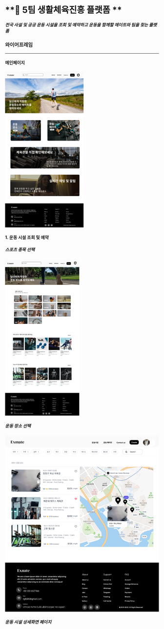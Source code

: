 # **💪 5팀 생활체육진흥 플랫폼   **

#####  **전국 사설 및 공공 운동 시설을 조회 및 예약하고 운동을 함께할 메이트와 팀을 찾는 플랫폼**



### 와이어프레임

---

#### 메인페이지

<img src="README.assets/Main.png" alt="Main" style="zoom:50%;" />

#### 1. 운동 시설 조회 및 예약

##### 스포츠 종목 선택									

<img src="README.assets/16499402368434.png" alt="16499402368434" style="zoom: 50%;" />

##### 운동 장소 선택

![16499401667611](README.assets/16499401667611.png)

##### 운동 시설 상세화면 페이지



